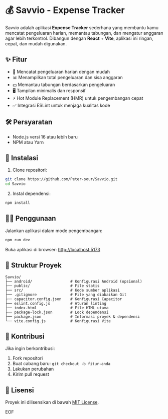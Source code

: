 # 💰 Savvio - Expense Tracker

Savvio adalah aplikasi **Expense Tracker** sederhana yang membantu kamu mencatat pengeluaran harian, memantau tabungan, dan mengatur anggaran agar lebih terkontrol. Dibangun dengan **React** + **Vite**, aplikasi ini ringan, cepat, dan mudah digunakan.

## ✨ Fitur

- 📝 Mencatat pengeluaran harian dengan mudah
- 📊 Menampilkan total pengeluaran dan sisa anggaran
- 💵 Memantau tabungan berdasarkan pengeluaran
- 🖥️ Tampilan minimalis dan responsif
- ⚡ Hot Module Replacement (HMR) untuk pengembangan cepat
- ✅ Integrasi ESLint untuk menjaga kualitas kode

## 🛠️ Persyaratan

- Node.js versi 16 atau lebih baru
- NPM atau Yarn

## 🚀 Instalasi

1. Clone repositori:
```bash
git clone https://github.com/Peter-sour/Savvio.git
cd Savvio
```

2. Instal dependensi:
```bash
npm install
```

## 🏃‍♂️ Penggunaan

Jalankan aplikasi dalam mode pengembangan:
```bash
npm run dev
```

Buka aplikasi di browser: [http://localhost:5173](http://localhost:5173)

## 📁 Struktur Proyek

```
Savvio/
├── android/                 # Konfigurasi Android (opsional)
├── public/                  # File statis
├── src/                     # Kode sumber aplikasi
├── .gitignore               # File yang diabaikan Git
├── capacitor.config.json    # Konfigurasi Capacitor
├── eslint.config.js         # Aturan linting
├── index.html               # File HTML utama
├── package-lock.json        # Lock dependensi
├── package.json             # Informasi proyek & dependensi
└── vite.config.js           # Konfigurasi Vite
```

## 🤝 Kontribusi

Jika ingin berkontribusi:

1. Fork repositori
2. Buat cabang baru: `git checkout -b fitur-anda`
3. Lakukan perubahan
4. Kirim pull request

## 📄 Lisensi

Proyek ini dilisensikan di bawah [MIT License](LICENSE).

EOF
